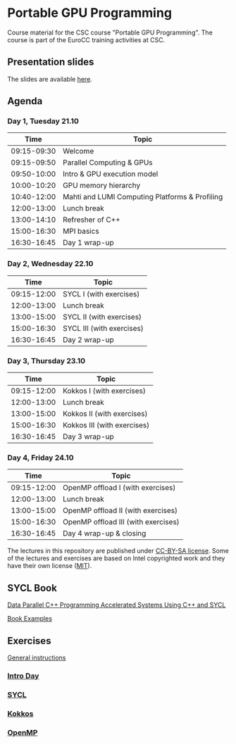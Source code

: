 # Portable GPU Programming

Course material for the CSC course "Portable GPU Programming". The course is
part of the EuroCC training activities at CSC.

## Presentation slides

The slides are available [here](https://csc-training.github.io/portable-gpu-programming/).

## Agenda

### Day 1, Tuesday 21.10

| Time         | Topic |
| ----         | ----- |
| 09:15-09:30  | Welcome
| 09:15-09:50  | Parallel Computing & GPUs
| 09:50-10:00  | Intro & GPU execution model
| 10:00-10:20  | GPU memory hierarchy
| 10:40-12:00  | Mahti and LUMI  Computing Platforms & Profiling
| 12:00-13:00  | Lunch break
| 13:00-14:10  | Refresher of C++
| 15:00-16:30  | MPI basics
| 16:30-16:45  | Day 1 wrap-up

### Day 2, Wednesday 22.10

| Time         | Topic |
| ----         | ----- |
| 09:15-12:00  | SYCL I (with exercises)
| 12:00-13:00  | Lunch break
| 13:00-15:00  | SYCL II (with exercises)
| 15:00-16:30  | SYCL III (with exercises)
| 16:30-16:45  | Day 2 wrap-up

### Day 3, Thursday 23.10

| Time         | Topic |
| ----         | ----- |
| 09:15-12:00  | Kokkos I (with exercises)
| 12:00-13:00  | Lunch break
| 13:00-15:00  | Kokkos II (with exercises)
| 15:00-16:30  | Kokkos III (with exercises)
| 16:30-16:45  | Day 3 wrap-up

### Day 4, Friday 24.10

| Time         | Topic |
| ----         | ----- |
| 09:15-12:00  | OpenMP offload I (with exercises)
| 12:00-13:00  | Lunch break
| 13:00-15:00  | OpenMP offload II (with exercises)
| 15:00-16:30  | OpenMP offload III (with exercises)
| 16:30-16:45  | Day 4 wrap-up & closing

The lectures in this repository are published under [CC-BY-SA license](https://creativecommons.org/licenses/by-nc/4.0/). Some of the lectures and exercises are based on Intel copyrighted work and they have their own license ([MIT](https://spdx.org/licenses/MIT.html)).

## SYCL Book

[Data Parallel C++ Programming Accelerated Systems Using C++ and SYCL](https://link.springer.com/book/10.1007/978-1-4842-9691-2)

[Book Examples](https://github.com/Apress/data-parallel-CPP.git)

## Exercises

[General instructions](exercises_instructions.md)

### [Intro Day](intro-day)
### [SYCL](sycl/exercises)
### [Kokkos](kokkos)
### [OpenMP](openmp)

